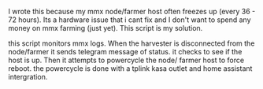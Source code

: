 I wrote this because my mmx node/farmer host often freezes up (every 36 - 72 hours).  Its a hardware issue that i cant fix and I don't want to spend any money on mmx farming (just yet).  This script is my solution.

this script monitors mmx logs.  When the harvester is disconnected from the node/farmer it sends telegram message of status.  it checks to see if the host is up. Then it attempts to powercycle the node/ farmer host to force reboot.  the powercycle is done with a tplink kasa outlet and home assistant intergration.


